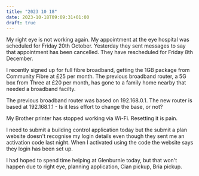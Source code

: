 ```yaml
---
title: "2023 10 18"
date: 2023-10-18T09:09:31+01:00
draft: true
---
```

My right eye is not working again. My appointment at the eye hospital was scheduled for Friday 20th October. Yesterday they sent messages to say that appointment has been cancelled. They have rescheduled for Friday 8th December.

I recently signed up for full fibre broadband, getting the 1GB package from Community Fibre at £25 per month. The previous broadband router, a 5G box from Three at £20 per month, has gone to a family home nearby that needed a broadband facilty.

The previous broadband router was based on 192.168.0.1. The new router is based at 192.168.1.1 - Is it less effort to change the base, or not?

My Brother printer has stopped working via Wi-Fi. Resetting it is pain.

I need to submit a building control application today but the submit a plan website doesn't recognise my login details even though they sent me an activation code last night. When I activated using the code the website says they login has been set up.

I had hoped to spend time helping at Glenburnie today, but that won't happen due to right eye, planning application, Cian pickup, Bria pickup.
